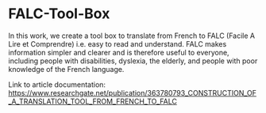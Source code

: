 # FALC-Tool-Box
In this work, we create a tool box to translate from French to FALC (Facile A Lire et Comprendre) i.e. easy to read and understand. FALC makes information simpler and clearer and is therefore useful to everyone, including people with disabilities, dyslexia, the elderly, and people with poor knowledge of the French language. 

Link to article documentation: https://www.researchgate.net/publication/363780793_CONSTRUCTION_OF_A_TRANSLATION_TOOL_FROM_FRENCH_TO_FALC
